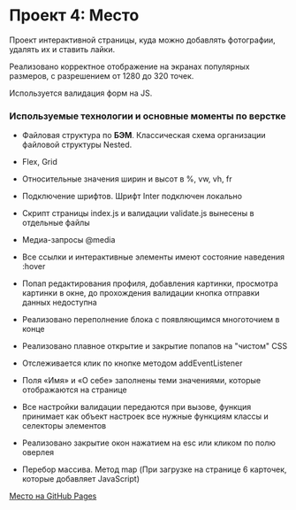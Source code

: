 ﻿# Проект 4: Место

Проект интерактивной страницы, куда можно добавлять фотографии, удалять их и ставить лайки.

Реализовано корректное отображение на экранах популярных размеров, с разрешением от 1280 до 320 точек.

Используется валидация форм на JS.

### Используемые технологии и основные моменты по верстке 

* Файловая структура по **БЭМ**. Классическая схема организации файловой структуры Nested.

* Flex, Grid
* Относительные значения ширин и высот в %, vw, vh, fr
* Подключение шрифтов. Шрифт Inter подключен локально
* Скрипт страницы index.js и валидации validate.js вынесены в отдельные файлы
* Медиа-запросы @media 
* Все ссылки и интерактивные элементы имеют состояние наведения :hover
* Попап редактирования профиля, добавления картинки, просмотра картинки в окне, до прохождения валидации кнопка отправки данных недоступна
* Реализовано переполнение блока с появляющимся многоточием в конце
* Реализовано плавное открытие и закрытие попапов на "чистом" CSS
* Отслеживается клик по кнопке методом addEventListener
* Поля «Имя» и «О себе» заполнены теми значениями, которые отображаются на странице
* Все настройки валидации передаются при вызове, функция принимает как объект настроек все нужные функциям классы и селекторы элементов
* Реализовано закрытие окон нажатием на esc или кликом по полю оверлея
* Перебор массива. Метод map (При загрузке на странице 6 карточек, которые добавляет JavaScript)

[Место на GitHub Pages](https://arseniyukrainskiy.github.io/mesto/)
